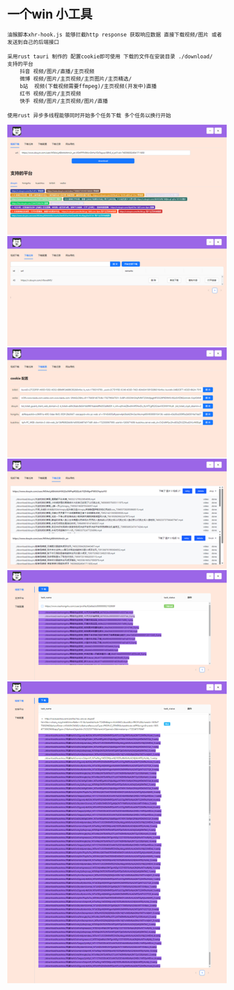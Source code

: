 # 一个win 小工具 
```
油猴脚本xhr-hook.js 能够拦截http response 获取响应数据 直接下载视频/图片 或者发送到自己的后端接口

采用rust tauri 制作的 配置cookie即可使用 下载的文件在安装目录 ./download/
支持的平台
    抖音 视频/图片/直播/主页视频 
    微博 视频/图片/主页视频/主页图片/主页精选/
    b站  视频(下载视频需要ffmpeg)/主页视频(开发中)直播 
    红书 视频/图片/主页视频
    快手 视频/图片/主页视频/图片/直播

使用rust 异步多线程能够同时开始多个任务下载 多个任务以换行开始
```
![Alt text](./1.png)
![Alt text](./2.png)
![Alt text](./3.png)
![Alt text](./4.png)
![Alt text](./5.png)
![Alt text](./6.png)


